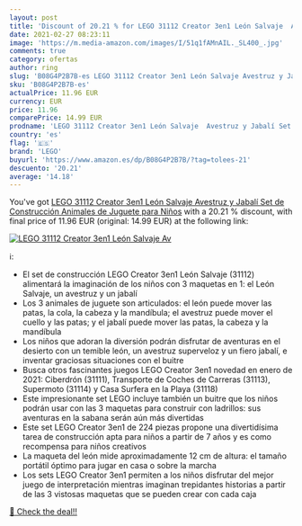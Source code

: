 ```yaml
---
layout: post
title: 'Discount of 20.21 % for LEGO 31112 Creator 3en1 León Salvaje  Av'
date: 2021-02-27 08:23:11
image: 'https://m.media-amazon.com/images/I/51q1fAMnAIL._SL400_.jpg'
comments: true
category: ofertas
author: ring
slug: 'B08G4P2B7B-es LEGO 31112 Creator 3en1 León Salvaje Avestruz y Jabalí Set...'
sku: 'B08G4P2B7B-es'
actualPrice: 11.96 EUR
currency: EUR
price: 11.96
comparePrice: 14.99 EUR
prodname: 'LEGO 31112 Creator 3en1 León Salvaje  Avestruz y Jabalí Set de Construcción  Animales de Juguete para Niños'
country: 'es'
flag: '🇪🇸'
brand: 'LEGO'
buyurl: 'https://www.amazon.es/dp/B08G4P2B7B/?tag=tolees-21'
descuento: '20.21'
average: '14.18'
---
```


You've got [LEGO 31112 Creator 3en1 León Salvaje  Avestruz y Jabalí Set de Construcción  Animales de Juguete para Niños](https://www.amazon.es/dp/B08G4P2B7B/?tag=tolees-21) with a  20.21 % discount, with final price of 11.96 EUR (original: 14.99 EUR) at the following link:

[![LEGO 31112 Creator 3en1 León Salvaje  Av](https://m.media-amazon.com/images/I/51q1fAMnAIL._SL400_.jpg)](https://www.amazon.es/dp/B08G4P2B7B/?tag=tolees-21)

ℹ️:

- El set de construcción LEGO Creator 3en1 León Salvaje (31112) alimentará la imaginación de los niños con 3 maquetas en 1: el León Salvaje, un avestruz y un jabalí
- Los 3 animales de juguete son articulados: el león puede mover las patas, la cola, la cabeza y la mandíbula; el avestruz puede mover el cuello y las patas; y el jabalí puede mover las patas, la cabeza y la mandíbula
- Los niños que adoran la diversión podrán disfrutar de aventuras en el desierto con un temible león, un avestruz superveloz y un fiero jabalí, e inventar graciosas situaciones con el buitre
- Busca otros fascinantes juegos LEGO Creator 3en1 novedad en enero de 2021: Ciberdrón (31111), Transporte de Coches de Carreras (31113), Supermoto (31114) y Casa Surfera en la Playa (31118)
- Este impresionante set LEGO incluye también un buitre que los niños podrán usar con las 3 maquetas para construir con ladrillos: sus aventuras en la sabana serán aún más divertidas
- Este set LEGO Creator 3en1 de 224 piezas propone una divertidísima tarea de construcción apta para niños a partir de 7 años y es como recompensa para niños creativos
- La maqueta del león mide aproximadamente 12 cm de altura: el tamaño portátil óptimo para jugar en casa o sobre la marcha
- Los sets LEGO Creator 3en1 permiten a los niños disfrutar del mejor juego de interpretación mientras imaginan trepidantes historias a partir de las 3 vistosas maquetas que se pueden crear con cada caja

[🛒 Check the deal!!](https://www.amazon.es/dp/B08G4P2B7B/?tag=tolees-21)
